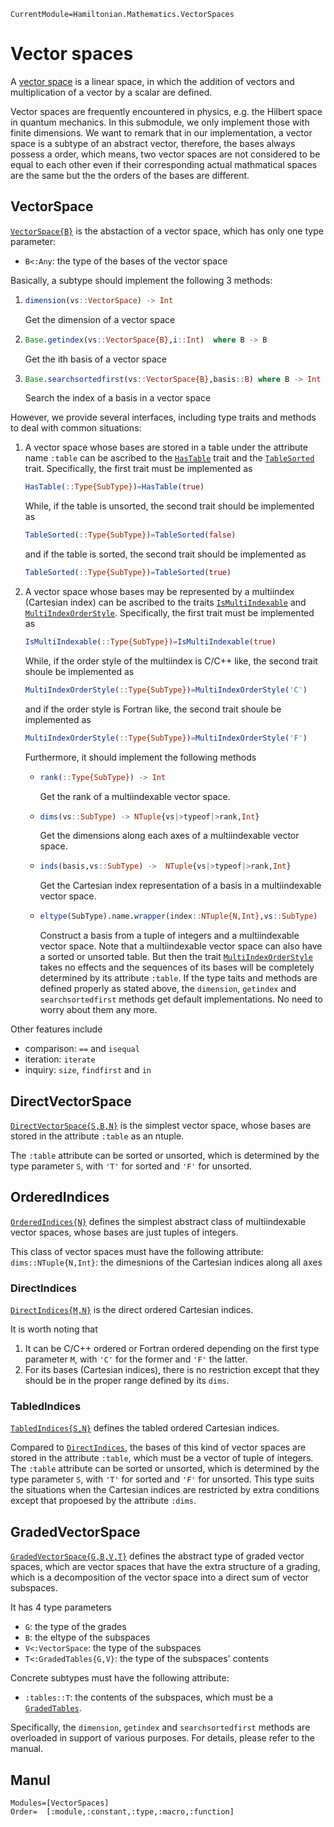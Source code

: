 ```@meta
CurrentModule=Hamiltonian.Mathematics.VectorSpaces
```

# Vector spaces

A [vector space](https://en.wikipedia.org/wiki/Vector_space) is a linear space, in which the addition of vectors and multiplication of a vector by a scalar are defined.

Vector spaces are frequently encountered in physics, e.g. the Hilbert space in quantum mechanics. In this submodule, we only implement those with finite dimensions. We want to remark that in our implementation, a vector space is a subtype of an abstract vector, therefore, the bases always possess a order, which means, two vector spaces are not considered to be equal to each other even if their corresponding actual mathmatical spaces are the same but the the orders of the bases are different.

## VectorSpace

[`VectorSpace{B}`](@ref) is the abstaction of a vector space, which has only one type parameter:
* `B<:Any`: the type of the bases of the vector space

Basically, a subtype should implement the following 3 methods:
1) ```julia
   dimension(vs::VectorSpace) -> Int
   ```
   Get the dimension of a vector space
2) ```julia
   Base.getindex(vs::VectorSpace{B},i::Int)  where B -> B
   ```
   Get the ith basis of a vector space
3) ```julia
   Base.searchsortedfirst(vs::VectorSpace{B},basis::B) where B -> Int
   ```
   Search the index of a basis in a vector space

However, we provide several interfaces, including type traits and methods to deal with common situations:
1) A vector space whose bases are stored in a table under the attribute name `:table` can be ascribed to the [`HasTable`](@ref) trait and the [`TableSorted`](@ref) trait.
   Specifically, the first trait must be implemented as
   ```julia
   HasTable(::Type{SubType})=HasTable(true)
   ```
   While, if the table is unsorted, the second trait should be implemented as
   ```julia
   TableSorted(::Type{SubType})=TableSorted(false)
   ```
   and if the table is sorted, the second trait should be implemented as
   ```julia
   TableSorted(::Type{SubType})=TableSorted(true)
   ```
2) A vector space whose bases may be represented by a multiindex (Cartesian index) can be ascribed to the traits [`IsMultiIndexable`](@ref) and [`MultiIndexOrderStyle`](@ref).
   Specifically, the first trait must be implemented as
   ```julia
   IsMultiIndexable(::Type{SubType})=IsMultiIndexable(true)
   ```
   While, if the order style of the multiindex is C/C++ like, the second trait shoule be implemented as
   ```julia
   MultiIndexOrderStyle(::Type{SubType})=MultiIndexOrderStyle('C')
   ```
   and if the order style is Fortran like, the second trait shoule be implemented as
   ```julia
   MultiIndexOrderStyle(::Type{SubType})=MultiIndexOrderStyle('F')
   ```
   Furthermore, it should implement the following methods
   * ```julia
     rank(::Type{SubType}) -> Int
     ```
     Get the rank of a multiindexable vector space.
   * ```julia
     dims(vs::SubType) -> NTuple{vs|>typeof|>rank,Int}
     ```
     Get the dimensions along each axes of a multiindexable vector space.
   * ```julia
     inds(basis,vs::SubType) ->  NTuple{vs|>typeof|>rank,Int}
     ```
     Get the Cartesian index representation of a basis in a multiindexable vector space.
   * ```julia
     eltype(SubType).name.wrapper(index::NTuple{N,Int},vs::SubType)
     ```
     Construct a basis from a tuple of integers and a multiindexable vector space.
   Note that a multiindexable vector space can also have a sorted or unsorted table. But then the trait [`MultiIndexOrderStyle`](@ref) takes no effects and the sequences of its bases will be completely determined by its attribute `:table`.
If the type taits and methods are defined properly as stated above, the `dimension`, `getindex` and `searchsortedfirst` methods get default implementations. No need to worry about them any more.

Other features include
* comparison: `==` and `isequal`
* iteration: `iterate`
* inquiry: `size`, `findfirst` and `in`

## DirectVectorSpace

[`DirectVectorSpace{S,B,N}`](@ref) is the simplest vector space, whose bases are stored in the attribute `:table` as an ntuple.

The `:table` attribute can be sorted or unsorted, which is determined by the type parameter `S`, with `'T'` for sorted and `'F'` for unsorted.

## OrderedIndices

[`OrderedIndices{N}`](@ref) defines the simplest abstract class of multiindexable vector spaces, whose bases are just tuples of integers.

This class of vector spaces must have the following attribute:
`dims::NTuple{N,Int}`: the dimesnions of the Cartesian indices along all axes

### DirectIndices

[`DirectIndices{M,N}`](@ref) is the direct ordered Cartesian indices.

It is worth noting that
1) It can be C/C++ ordered or Fortran ordered depending on the first type parameter `M`, with `'C'` for the former and `'F'` the latter.
2) For its bases (Cartesian indices), there is no restriction except that they should be in the proper range defined by its `dims`.

### TabledIndices

[`TabledIndices{S,N}`](@ref) defines the tabled ordered Cartesian indices.

Compared to [`DirectIndices`](@ref), the bases of this kind of vector spaces are stored in the attribute `:table`, which must be a vector of tuple of integers. The `:table` attribute can be sorted or unsorted, which is determined by the type parameter `S`, with `'T'` for sorted and `'F'` for unsorted. This type suits the situations when the Cartesian indices are restricted by extra conditions except that propoesed by the attribute `:dims`.

## GradedVectorSpace

[`GradedVectorSpace{G,B,V,T}`](@ref) defines the abstract type of graded vector spaces, which are vector spaces that have the extra structure of a grading, which is a decomposition of the vector space into a direct sum of vector subspaces.

It has 4 type parameters
* `G`: the type of the grades
* `B`: the eltype of the subspaces
* `V<:VectorSpace`: the type of the subspaces
* `T<:GradedTables{G,V}`: the type of the subspaces' contents

Concrete subtypes must have the following attribute:
* `:tables::T`: the contents of the subspaces, which must be a [`GradedTables`](@ref).

Specifically, the `dimension`, `getindex` and `searchsortedfirst` methods are overloaded in support of various purposes. For details, please refer to the manual.

## Manul

```@autodocs
Modules=[VectorSpaces]
Order=  [:module,:constant,:type,:macro,:function]
```
